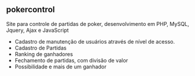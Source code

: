 ## pokercontrol

Site para controle de partidas de poker, desenvolvimento em PHP, MySQL, Jquery, Ajax e JavaScript

- Cadastro de manutenção de usuários através de nível de acesso.
- Cadastro de Partidas
- Ranking de ganhadores
- Fechamento de partidas, com divisão de valor
- Possibilidade e mais de um ganhador
